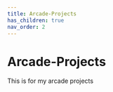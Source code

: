 ```yaml
---
title: Arcade-Projects
has_children: true
nav_order: 2
---
```


# Arcade-Projects

This is for my arcade projects


